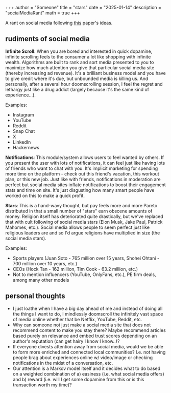 +++
author = "Someone"
title = "stars"
date = "2025-01-14"
description = "socialMediaRant"
math = true
+++

A rant on social media following [this](https://knowen-production.s3.amazonaws.com/uploads/attachment/file/2072/Attention%2Bshoppers-%2BWired%2B-%2BMichael%2BGoldhaber.pdf)  paper's ideas. 
<!--more-->

## rudiments of social media

**Infinite Scroll**: When you are bored and interested in quick dopamine, infinite scrolling feels to the consumer a lot like shopping with infinite wealth. Algorithms are built to rank and sort media presented to you to maximize how much attention you give that particular social media site (thereby increasing ad revenue). It's a brilliant business model and you have to give credit where it's due, but unbounded media is killing us. And personally, after a several hour doomscrolling session, I feel the regret and lethargy just like a drug addict (largely because it's the same kind of experience...). 

Examples:
- Instagram
- YouTube
- Reddit
- Snap Chat
- X
- LinkedIn
- Hackernews

**Notifications**: This module/system allows users to feel wanted by others. If you present the user with lots of notifications, it can feel just like having lots of friends who want to chat with you. It's implicit marketing for spending more time on the platform - check out this friend's vacation, this workout plan, or this new job. Just like with friends, notifications in moderation are perfect but social media sites inflate notifications to boost their engagement stats and time on site. It's just disgusting how many smart people have worked on this to make a quick profit.

**Stars**: This is a hand-wavy thought, but pay feels more and more Pareto distributed in that a small number of "stars" earn obscene amounts of money. Religion itself has deteriorated quite drastically, but we've replaced that with cult following of social media stars (Elon Musk, Jake Paul, Patrick Mahomes, etc.). Social media allows people to seem perfect just like religious leaders are and so I'd argue religions have multiplied in size (the social media stars).

Examples:
- Sports players (Juan Soto - 765 million over 15 years, Shohei Ohtani - 700 million over 10 years, etc.)
- CEOs (Hock Tan - 162 million, Tim Cook - 63.2 million, etc.)
- Not to mention influencers (YouTube, OnlyFans, etc.), PE firm deals, among many other models

## personal thoughts

- I just loathe when I have a big day ahead of me and instead of doing all the things I want to do, I mindlessly doomscroll the infinitely vast space of media online whether that be Netflix, YouTube, Reddit, etc.
- Why can someone not just make a social media site that does not recommend content to make you stay there? Maybe recommend articles based purely on relevance and embed trust scores depending on an author's reputation (can get hairy I know I know..)?
- If everyone divests attention away from social media, would we be able to form more enriched and connected local communities? I.e. not having people brag about experiences online w/ video/image or checking notifications in the midst of a conversation, etc.
- Our attention is a Markov model itself and it decides what to do based on a weighted combination of a) easiness (i.e. what social media offers) and b) reward (i.e. will I get some dopamine from this or is this transaction worth my time)?
